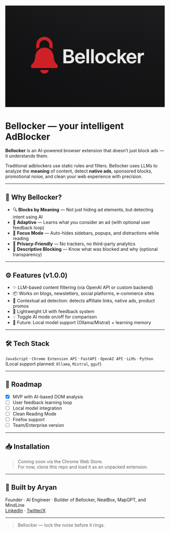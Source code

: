 <p align="center">
  <img src="assets/icon.png" alt="Bellocker Logo" width="600"/>
</p>

# Bellocker — your intelligent AdBlocker

**Bellocker** is an AI-powered browser extension that doesn’t just block ads — it understands them.

Traditional adblockers use static rules and filters. Bellocker uses LLMs to analyze the **meaning** of content, detect **native ads**, sponsored blocks, promotional noise, and clean your web experience with precision.

---

## 🧠 Why Bellocker?

- 🔍 **Blocks by Meaning** — Not just hiding ad elements, but detecting intent using AI  
- 🧹 **Adaptive** — Learns what *you* consider an ad (with optional user feedback loop)  
- 🧘 **Focus Mode** — Auto-hides sidebars, popups, and distractions while reading  
- 🔐 **Privacy-Friendly** — No trackers, no third-party analytics  
- 🧾 **Descriptive Blocking** — Know what was blocked and why (optional transparency)

---

## ⚙️ Features (v1.0.0)

- ✨ LLM-based content filtering (via OpenAI API or custom backend)  
- 📦 Works on blogs, newsletters, social platforms, e-commerce sites  
- 🧠 Contextual ad detection: detects affiliate links, native ads, product promos  
- 🔧 Lightweight UI with feedback system  
- 💡 Toggle AI mode on/off for comparison  
- 🔁 Future: Local model support (Ollama/Mistral) + learning memory

---

## 🛠 Tech Stack

`JavaScript` · `Chrome Extension API` · `FastAPI` · `OpenAI API` · `LLMs` · `Python`  
(Local support planned: `Ollama`, `Mistral`, `gguf`)

---

## 🚀 Roadmap

- [x] MVP with AI-based DOM analysis  
- [ ] User feedback learning loop  
- [ ] Local model integration  
- [ ] Clean Reading Mode  
- [ ] Firefox support  
- [ ] Team/Enterprise version  

---

## 📥 Installation

> Coming soon via the Chrome Web Store.  
For now, clone this repo and load it as an unpacked extension.

---

## 🧠 Built by Aryan  
Founder · AI Engineer · Builder of Bellocker, NeatBox, MapGPT, and MindLine  
[LinkedIn](https://www.linkedin.com/in/aryan-haghighi-24b779304/) · [Twitter/X](https://x.com/AryanHHaghighi)

---

> Bellocker — lock the noise before it rings.
